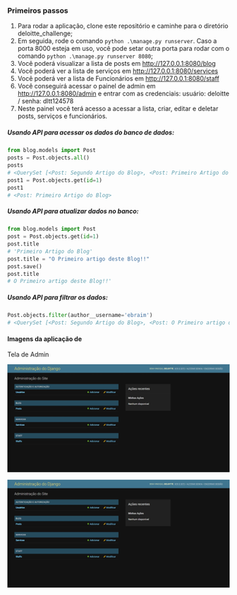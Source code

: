 ### Primeiros passos

1. Para rodar a aplicação, clone este repositório e caminhe para o diretório deloitte_challenge;
2. Em seguida, rode o comando `python .\manage.py runserver`. Caso a porta 8000 esteja em uso, você pode setar outra porta para rodar com o comando `python .\manage.py runserver 8080`;
3. Você poderá visualizar a lista de posts em http://127.0.0.1:8080/blog
4. Você poderá ver a lista de serviços em http://127.0.0.1:8080/services
5. Você poderá ver a lista de Funcionários em http://127.0.0.1:8080/staff
6. Você conseguirá acessar o painel de admin em http://127.0.0.1:8080/admin e entrar com as credenciais: usuário: deloitte / senha: dltt124578
7. Neste painel você terá acesso a acessar a lista, criar, editar e deletar posts, serviços e funcionários.

##### Usando API para acessar os dados do banco de dados:

```python
from blog.models import Post
posts = Post.objects.all()
posts
# <QuerySet [<Post: Segundo Artigo do Blog>, <Post: Primeiro Artigo do Blog>]>
post1 = Post.objects.get(id=1) 
post1
# <Post: Primeiro Artigo do Blog>
```

##### Usando API para atualizar dados no banco:

```python
from blog.models import Post
post = Post.objects.get(id=1)
post.title
# 'Primeiro Artigo do Blog'
post.title = "O Primeiro artigo deste Blog!!" 
post.save()
post.title
# O Primeiro artigo deste Blog!!'
```

##### Usando API para filtrar os dados:

```python
Post.objects.filter(author__username='ebraim')
# <QuerySet [<Post: Segundo Artigo do Blog>, <Post: O Primeiro artigo deste Blog!!>]>
```

#### Imagens da aplicação de

Tela de Admin

![Alt text](https://github.com/ebraimcarvalho/my-way/blob/main/deloitte/assets/admin.jpeg "Tela de Admin")

<img title="Tela de Admin" alt="tela de admin" src="https://github.com/ebraimcarvalho/my-way/blob/main/deloitte/assets/admin.jpeg">